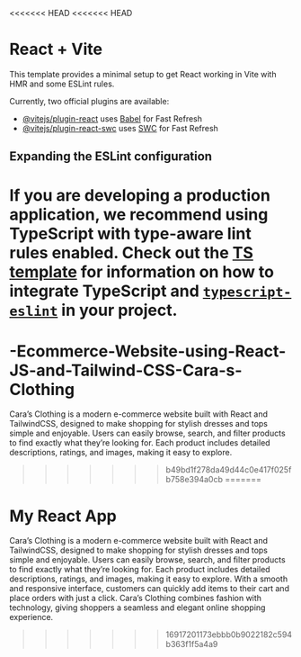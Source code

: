 <<<<<<< HEAD
<<<<<<< HEAD
# React + Vite

This template provides a minimal setup to get React working in Vite with HMR and some ESLint rules.

Currently, two official plugins are available:

- [@vitejs/plugin-react](https://github.com/vitejs/vite-plugin-react/blob/main/packages/plugin-react) uses [Babel](https://babeljs.io/) for Fast Refresh
- [@vitejs/plugin-react-swc](https://github.com/vitejs/vite-plugin-react/blob/main/packages/plugin-react-swc) uses [SWC](https://swc.rs/) for Fast Refresh

## Expanding the ESLint configuration

If you are developing a production application, we recommend using TypeScript with type-aware lint rules enabled. Check out the [TS template](https://github.com/vitejs/vite/tree/main/packages/create-vite/template-react-ts) for information on how to integrate TypeScript and [`typescript-eslint`](https://typescript-eslint.io) in your project.
=======
# -Ecommerce-Website-using-React-JS-and-Tailwind-CSS-Cara-s-Clothing
Cara’s Clothing is a modern e-commerce website built with React and TailwindCSS, designed to make shopping for stylish dresses and tops simple and enjoyable. Users can easily browse, search, and filter products to find exactly what they’re looking for. Each product includes detailed descriptions, ratings, and images, making it easy to explore. 
>>>>>>> b49bd1f278da49d44c0e417f025fb758e394a0cb
=======
# My React App
Cara’s Clothing is a modern e-commerce website built with React and TailwindCSS, designed to make shopping for stylish dresses and tops simple and enjoyable. Users can easily browse, search, and filter products to find exactly what they’re looking for. Each product includes detailed descriptions, ratings, and images, making it easy to explore. With a smooth and responsive interface, customers can quickly add items to their cart and place orders with just a click. Cara’s Clothing combines fashion with technology, giving shoppers a seamless and elegant online shopping experience.
>>>>>>> 16917201173ebbb0b9022182c594b363f1f5a4a9
